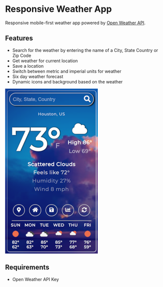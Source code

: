 # Responsive Weather App

Responsive mobile-first weather app powered by [Open Weather API](https://openweathermap.org/api).


## Features

- Search for the weather by entering the name of a City, State Country or Zip Code
- Get weather for current location
- Save a location
- Switch between metric and imperial units for weather
- Six day weather forecast
- Dynamic icons and background based on the weather


![Scattered Clouds Screenshot](./screenshots/cloudy_screenshot.png)


## Requirements

- Open Weather API Key
